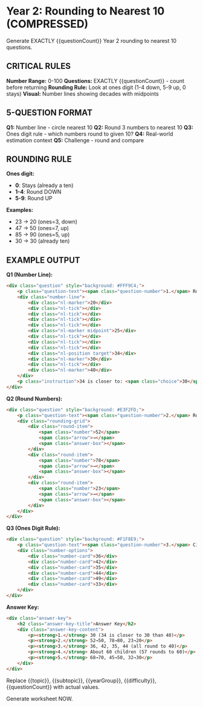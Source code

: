# Year 2: Rounding to Nearest 10 (COMPRESSED)

Generate EXACTLY {{questionCount}} Year 2 rounding to nearest 10 questions.

## CRITICAL RULES

**Number Range:** 0-100
**Questions:** EXACTLY {{questionCount}} - count before returning
**Rounding Rule:** Look at ones digit (1-4 down, 5-9 up, 0 stays)
**Visual:** Number lines showing decades with midpoints

## 5-QUESTION FORMAT

**Q1:** Number line - circle nearest 10
**Q2:** Round 3 numbers to nearest 10
**Q3:** Ones digit rule - which numbers round to given 10?
**Q4:** Real-world estimation context
**Q5:** Challenge - round and compare

## ROUNDING RULE

**Ones digit:**
- **0**: Stays (already a ten)
- **1-4**: Round DOWN
- **5-9**: Round UP

**Examples:**
- 23 → 20 (ones=3, down)
- 47 → 50 (ones=7, up)
- 85 → 90 (ones=5, up)
- 30 → 30 (already ten)

## EXAMPLE OUTPUT

**Q1 (Number Line):**
```html
<div class="question" style="background: #FFF9C4;">
    <p class="question-text"><span class="question-number">1.</span> Round 34 to the nearest 10. Circle the answer on the number line.</p>
    <div class="number-line">
        <div class="nl-marker">20</div>
        <div class="nl-tick"></div>
        <div class="nl-tick"></div>
        <div class="nl-tick"></div>
        <div class="nl-tick"></div>
        <div class="nl-marker midpoint">25</div>
        <div class="nl-tick"></div>
        <div class="nl-tick"></div>
        <div class="nl-tick"></div>
        <div class="nl-position target">34</div>
        <div class="nl-marker">30</div>
        <div class="nl-tick"></div>
        <div class="nl-marker">40</div>
    </div>
    <p class="instruction">34 is closer to: <span class="choice">30</span> or <span class="choice">40</span>?</p>
</div>
```

**Q2 (Round Numbers):**
```html
<div class="question" style="background: #E3F2FD;">
    <p class="question-text"><span class="question-number">2.</span> Round each number to the nearest 10.</p>
    <div class="rounding-grid">
        <div class="round-item">
            <span class="number">52</span>
            <span class="arrow">→</span>
            <span class="answer-box"></span>
        </div>
        <div class="round-item">
            <span class="number">78</span>
            <span class="arrow">→</span>
            <span class="answer-box"></span>
        </div>
        <div class="round-item">
            <span class="number">23</span>
            <span class="arrow">→</span>
            <span class="answer-box"></span>
        </div>
    </div>
</div>
```

**Q3 (Ones Digit Rule):**
```html
<div class="question" style="background: #F1F8E9;">
    <p class="question-text"><span class="question-number">3.</span> Circle ALL the numbers that round to 40.</p>
    <div class="number-options">
        <div class="number-card">36</div>
        <div class="number-card">42</div>
        <div class="number-card">35</div>
        <div class="number-card">44</div>
        <div class="number-card">49</div>
        <div class="number-card">33</div>
    </div>
</div>
```

**Answer Key:**
```html
<div class="answer-key">
    <h2 class="answer-key-title">Answer Key</h2>
    <div class="answer-key-content">
        <p><strong>1.</strong> 30 (34 is closer to 30 than 40)</p>
        <p><strong>2.</strong> 52→50, 78→80, 23→20</p>
        <p><strong>3.</strong> 36, 42, 35, 44 (all round to 40)</p>
        <p><strong>4.</strong> About 60 children (57 rounds to 60)</p>
        <p><strong>5.</strong> 68→70, 45→50, 32→30</p>
    </div>
</div>
```

Replace {{topic}}, {{subtopic}}, {{yearGroup}}, {{difficulty}}, {{questionCount}} with actual values.

Generate worksheet NOW.
